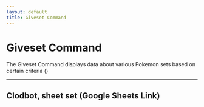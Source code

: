```yaml
---
layout: default
title: Giveset Command
---
```


# Giveset Command

The Giveset Command displays data about various Pokemon sets based on certain criteria ()

<hr class="line">

## Clodbot, sheet set (Google Sheets Link)

